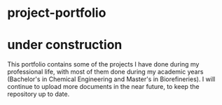 # project-portfolio  
# under construction
This portfolio contains some of the projects I have done during my professional life, with most of them done during my academic years (Bachelor's in Chemical Engineering and Master's in Biorefineries).    I will continue to upload more documents in the near future, to keep the repository up to date. 
